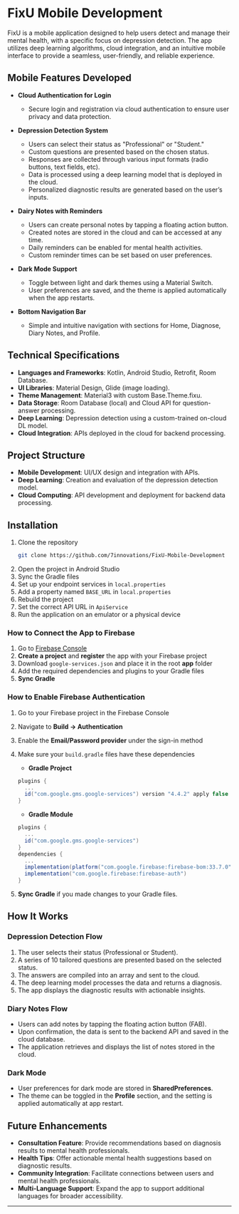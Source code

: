 # FixU Mobile Development

FixU is a mobile application designed to help users detect and manage their mental health, with a specific focus on depression detection. The app utilizes deep learning algorithms, cloud integration, and an intuitive mobile interface to provide a seamless, user-friendly, and reliable experience.

## Mobile Features Developed

- **Cloud Authentication for Login**
  - Secure login and registration via cloud authentication to ensure user privacy and data protection.

- **Depression Detection System**
  - Users can select their status as "Professional" or "Student."
  - Custom questions are presented based on the chosen status.
  - Responses are collected through various input formats (radio buttons, text fields, etc).
  - Data is processed using a deep learning model that is deployed in the cloud.
  - Personalized diagnostic results are generated based on the user’s inputs.

- **Dairy Notes with Reminders**
  - Users can create personal notes by tapping a floating action button.
  - Created notes are stored in the cloud and can be accessed at any time.
  - Daily reminders can be enabled for mental health activities.
  - Custom reminder times can be set based on user preferences.

- **Dark Mode Support**
  - Toggle between light and dark themes using a Material Switch.
  - User preferences are saved, and the theme is applied automatically when the app restarts.

- **Bottom Navigation Bar**
  - Simple and intuitive navigation with sections for Home, Diagnose, Diary Notes, and Profile.

## Technical Specifications

- **Languages and Frameworks**: Kotlin, Android Studio, Retrofit, Room Database.
- **UI Libraries**: Material Design, Glide (image loading).
- **Theme Management**: Material3 with custom Base.Theme.fixu.
- **Data Storage**: Room Database (local) and Cloud API for question-answer processing.
- **Deep Learning**: Depression detection using a custom-trained on-cloud DL model.
- **Cloud Integration**: APIs deployed in the cloud for backend processing.

## Project Structure

- **Mobile Development**: UI/UX design and integration with APIs.
- **Deep Learning**: Creation and evaluation of the depression detection model.
- **Cloud Computing**: API development and deployment for backend data processing.

## Installation

1. Clone the repository
   ```bash
   git clone https://github.com/7innovations/FixU-Mobile-Development
   ```
2. Open the project in Android Studio
3. Sync the Gradle files
4. Set up your endpoint services in `local.properties`
5. Add a property named `BASE_URL` in `local.properties`
6. Rebuild the project
7. Set the correct API URL in `ApiService`
8. Run the application on an emulator or a physical device

### How to Connect the App to Firebase
1. Go to [Firebase Console](https://console.firebase.google.com)
2. **Create a project** and **register** the app with your Firebase project
3. Download `google-services.json` and place it in the root **app** folder
4. Add the required dependencies and plugins to your Gradle files
5. **Sync Gradle**

### How to Enable Firebase Authentication
1. Go to your Firebase project in the Firebase Console
2. Navigate to **Build -> Authentication**
3. Enable the **Email/Password provider** under the sign-in method
4. Make sure your `build.gradle` files have these dependencies
   - **Gradle Project**
   ```gradle
   plugins {
     ...
     id("com.google.gms.google-services") version "4.4.2" apply false
   }
   ```
   - **Gradle Module**
   ```gradle
   plugins {
     ...
     id("com.google.gms.google-services")
   }
   dependencies {
     ...
     implementation(platform("com.google.firebase:firebase-bom:33.7.0"))
     implementation("com.google.firebase:firebase-auth")
   }
   ```

6. **Sync Gradle** if you made changes to your Gradle files.

## How It Works

### Depression Detection Flow
1. The user selects their status (Professional or Student).
2. A series of 10 tailored questions are presented based on the selected status.
3. The answers are compiled into an array and sent to the cloud.
4. The deep learning model processes the data and returns a diagnosis.
5. The app displays the diagnostic results with actionable insights.

### Diary Notes Flow
- Users can add notes by tapping the floating action button (FAB).
- Upon confirmation, the data is sent to the backend API and saved in the cloud database.
- The application retrieves and displays the list of notes stored in the cloud.

### Dark Mode
- User preferences for dark mode are stored in **SharedPreferences**.
- The theme can be toggled in the **Profile** section, and the setting is applied automatically at app restart.

## Future Enhancements

- **Consultation Feature**: Provide recommendations based on diagnosis results to mental health professionals.
- **Health Tips**: Offer actionable mental health suggestions based on diagnostic results.
- **Community Integration**: Facilitate connections between users and mental health professionals.
- **Multi-Language Support**: Expand the app to support additional languages for broader accessibility.

---
